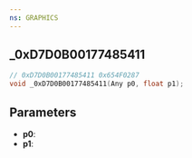 ```yaml
---
ns: GRAPHICS
---
```

## _0xD7D0B00177485411

```c
// 0xD7D0B00177485411 0x654F0287
void _0xD7D0B00177485411(Any p0, float p1);
```


## Parameters
* **p0**: 
* **p1**: 

